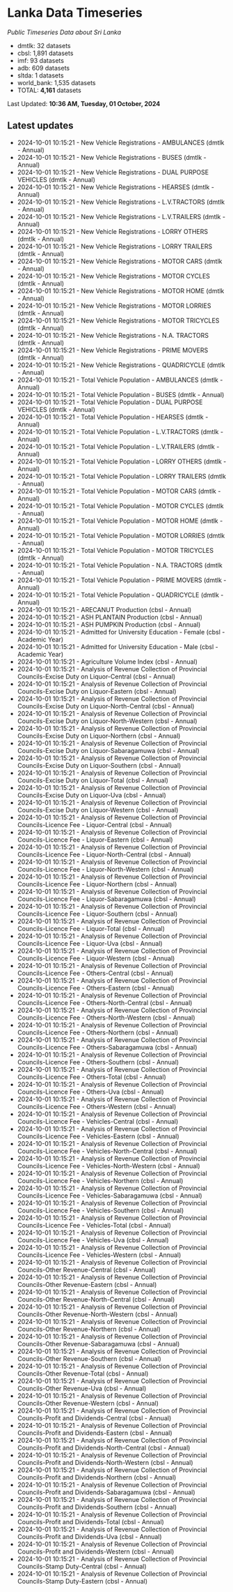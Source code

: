 # Lanka Data Timeseries
*Public Timeseries Data about Sri Lanka*

* dmtlk: 32 datasets
* cbsl: 1,891 datasets
* imf: 93 datasets
* adb: 609 datasets
* sltda: 1 datasets
* world_bank: 1,535 datasets
* TOTAL: **4,161** datasets

Last Updated: **10:36 AM, Tuesday, 01 October, 2024**

## Latest updates

* 2024-10-01 10:15:21 - New Vehicle Registrations - AMBULANCES (dmtlk - Annual)
* 2024-10-01 10:15:21 - New Vehicle Registrations - BUSES (dmtlk - Annual)
* 2024-10-01 10:15:21 - New Vehicle Registrations - DUAL PURPOSE VEHICLES (dmtlk - Annual)
* 2024-10-01 10:15:21 - New Vehicle Registrations - HEARSES (dmtlk - Annual)
* 2024-10-01 10:15:21 - New Vehicle Registrations - L.V.TRACTORS (dmtlk - Annual)
* 2024-10-01 10:15:21 - New Vehicle Registrations - L.V.TRAILERS (dmtlk - Annual)
* 2024-10-01 10:15:21 - New Vehicle Registrations - LORRY OTHERS (dmtlk - Annual)
* 2024-10-01 10:15:21 - New Vehicle Registrations - LORRY TRAILERS (dmtlk - Annual)
* 2024-10-01 10:15:21 - New Vehicle Registrations - MOTOR CARS (dmtlk - Annual)
* 2024-10-01 10:15:21 - New Vehicle Registrations - MOTOR CYCLES (dmtlk - Annual)
* 2024-10-01 10:15:21 - New Vehicle Registrations - MOTOR HOME (dmtlk - Annual)
* 2024-10-01 10:15:21 - New Vehicle Registrations - MOTOR LORRIES (dmtlk - Annual)
* 2024-10-01 10:15:21 - New Vehicle Registrations - MOTOR TRICYCLES (dmtlk - Annual)
* 2024-10-01 10:15:21 - New Vehicle Registrations - N.A. TRACTORS (dmtlk - Annual)
* 2024-10-01 10:15:21 - New Vehicle Registrations - PRIME MOVERS (dmtlk - Annual)
* 2024-10-01 10:15:21 - New Vehicle Registrations - QUADRICYCLE (dmtlk - Annual)
* 2024-10-01 10:15:21 - Total Vehicle Population - AMBULANCES (dmtlk - Annual)
* 2024-10-01 10:15:21 - Total Vehicle Population - BUSES (dmtlk - Annual)
* 2024-10-01 10:15:21 - Total Vehicle Population - DUAL PURPOSE VEHICLES (dmtlk - Annual)
* 2024-10-01 10:15:21 - Total Vehicle Population - HEARSES (dmtlk - Annual)
* 2024-10-01 10:15:21 - Total Vehicle Population - L.V.TRACTORS (dmtlk - Annual)
* 2024-10-01 10:15:21 - Total Vehicle Population - L.V.TRAILERS (dmtlk - Annual)
* 2024-10-01 10:15:21 - Total Vehicle Population - LORRY OTHERS (dmtlk - Annual)
* 2024-10-01 10:15:21 - Total Vehicle Population - LORRY TRAILERS (dmtlk - Annual)
* 2024-10-01 10:15:21 - Total Vehicle Population - MOTOR CARS (dmtlk - Annual)
* 2024-10-01 10:15:21 - Total Vehicle Population - MOTOR CYCLES (dmtlk - Annual)
* 2024-10-01 10:15:21 - Total Vehicle Population - MOTOR HOME (dmtlk - Annual)
* 2024-10-01 10:15:21 - Total Vehicle Population - MOTOR LORRIES (dmtlk - Annual)
* 2024-10-01 10:15:21 - Total Vehicle Population - MOTOR TRICYCLES (dmtlk - Annual)
* 2024-10-01 10:15:21 - Total Vehicle Population - N.A. TRACTORS (dmtlk - Annual)
* 2024-10-01 10:15:21 - Total Vehicle Population - PRIME MOVERS (dmtlk - Annual)
* 2024-10-01 10:15:21 - Total Vehicle Population - QUADRICYCLE (dmtlk - Annual)
* 2024-10-01 10:15:21 - ARECANUT Production (cbsl - Annual)
* 2024-10-01 10:15:21 - ASH PLANTAIN Production (cbsl - Annual)
* 2024-10-01 10:15:21 - ASH PUMPKIN Production (cbsl - Annual)
* 2024-10-01 10:15:21 - Admitted for University Education - Female (cbsl - Academic Year)
* 2024-10-01 10:15:21 - Admitted for University Education - Male (cbsl - Academic Year)
* 2024-10-01 10:15:21 - Agriculture Volume Index (cbsl - Annual)
* 2024-10-01 10:15:21 - Analysis of Revenue Collection of Provincial Councils-Excise Duty on Liquor-Central (cbsl - Annual)
* 2024-10-01 10:15:21 - Analysis of Revenue Collection of Provincial Councils-Excise Duty on Liquor-Eastern (cbsl - Annual)
* 2024-10-01 10:15:21 - Analysis of Revenue Collection of Provincial Councils-Excise Duty on Liquor-North-Central (cbsl - Annual)
* 2024-10-01 10:15:21 - Analysis of Revenue Collection of Provincial Councils-Excise Duty on Liquor-North-Western (cbsl - Annual)
* 2024-10-01 10:15:21 - Analysis of Revenue Collection of Provincial Councils-Excise Duty on Liquor-Northern (cbsl - Annual)
* 2024-10-01 10:15:21 - Analysis of Revenue Collection of Provincial Councils-Excise Duty on Liquor-Sabaragamuwa (cbsl - Annual)
* 2024-10-01 10:15:21 - Analysis of Revenue Collection of Provincial Councils-Excise Duty on Liquor-Southern (cbsl - Annual)
* 2024-10-01 10:15:21 - Analysis of Revenue Collection of Provincial Councils-Excise Duty on Liquor-Total (cbsl - Annual)
* 2024-10-01 10:15:21 - Analysis of Revenue Collection of Provincial Councils-Excise Duty on Liquor-Uva (cbsl - Annual)
* 2024-10-01 10:15:21 - Analysis of Revenue Collection of Provincial Councils-Excise Duty on Liquor-Western (cbsl - Annual)
* 2024-10-01 10:15:21 - Analysis of Revenue Collection of Provincial Councils-Licence Fee - Liquor-Central (cbsl - Annual)
* 2024-10-01 10:15:21 - Analysis of Revenue Collection of Provincial Councils-Licence Fee - Liquor-Eastern (cbsl - Annual)
* 2024-10-01 10:15:21 - Analysis of Revenue Collection of Provincial Councils-Licence Fee - Liquor-North-Central (cbsl - Annual)
* 2024-10-01 10:15:21 - Analysis of Revenue Collection of Provincial Councils-Licence Fee - Liquor-North-Western (cbsl - Annual)
* 2024-10-01 10:15:21 - Analysis of Revenue Collection of Provincial Councils-Licence Fee - Liquor-Northern (cbsl - Annual)
* 2024-10-01 10:15:21 - Analysis of Revenue Collection of Provincial Councils-Licence Fee - Liquor-Sabaragamuwa (cbsl - Annual)
* 2024-10-01 10:15:21 - Analysis of Revenue Collection of Provincial Councils-Licence Fee - Liquor-Southern (cbsl - Annual)
* 2024-10-01 10:15:21 - Analysis of Revenue Collection of Provincial Councils-Licence Fee - Liquor-Total (cbsl - Annual)
* 2024-10-01 10:15:21 - Analysis of Revenue Collection of Provincial Councils-Licence Fee - Liquor-Uva (cbsl - Annual)
* 2024-10-01 10:15:21 - Analysis of Revenue Collection of Provincial Councils-Licence Fee - Liquor-Western (cbsl - Annual)
* 2024-10-01 10:15:21 - Analysis of Revenue Collection of Provincial Councils-Licence Fee - Others-Central (cbsl - Annual)
* 2024-10-01 10:15:21 - Analysis of Revenue Collection of Provincial Councils-Licence Fee - Others-Eastern (cbsl - Annual)
* 2024-10-01 10:15:21 - Analysis of Revenue Collection of Provincial Councils-Licence Fee - Others-North-Central (cbsl - Annual)
* 2024-10-01 10:15:21 - Analysis of Revenue Collection of Provincial Councils-Licence Fee - Others-North-Western (cbsl - Annual)
* 2024-10-01 10:15:21 - Analysis of Revenue Collection of Provincial Councils-Licence Fee - Others-Northern (cbsl - Annual)
* 2024-10-01 10:15:21 - Analysis of Revenue Collection of Provincial Councils-Licence Fee - Others-Sabaragamuwa (cbsl - Annual)
* 2024-10-01 10:15:21 - Analysis of Revenue Collection of Provincial Councils-Licence Fee - Others-Southern (cbsl - Annual)
* 2024-10-01 10:15:21 - Analysis of Revenue Collection of Provincial Councils-Licence Fee - Others-Total (cbsl - Annual)
* 2024-10-01 10:15:21 - Analysis of Revenue Collection of Provincial Councils-Licence Fee - Others-Uva (cbsl - Annual)
* 2024-10-01 10:15:21 - Analysis of Revenue Collection of Provincial Councils-Licence Fee - Others-Western (cbsl - Annual)
* 2024-10-01 10:15:21 - Analysis of Revenue Collection of Provincial Councils-Licence Fee - Vehicles-Central (cbsl - Annual)
* 2024-10-01 10:15:21 - Analysis of Revenue Collection of Provincial Councils-Licence Fee - Vehicles-Eastern (cbsl - Annual)
* 2024-10-01 10:15:21 - Analysis of Revenue Collection of Provincial Councils-Licence Fee - Vehicles-North-Central (cbsl - Annual)
* 2024-10-01 10:15:21 - Analysis of Revenue Collection of Provincial Councils-Licence Fee - Vehicles-North-Western (cbsl - Annual)
* 2024-10-01 10:15:21 - Analysis of Revenue Collection of Provincial Councils-Licence Fee - Vehicles-Northern (cbsl - Annual)
* 2024-10-01 10:15:21 - Analysis of Revenue Collection of Provincial Councils-Licence Fee - Vehicles-Sabaragamuwa (cbsl - Annual)
* 2024-10-01 10:15:21 - Analysis of Revenue Collection of Provincial Councils-Licence Fee - Vehicles-Southern (cbsl - Annual)
* 2024-10-01 10:15:21 - Analysis of Revenue Collection of Provincial Councils-Licence Fee - Vehicles-Total (cbsl - Annual)
* 2024-10-01 10:15:21 - Analysis of Revenue Collection of Provincial Councils-Licence Fee - Vehicles-Uva (cbsl - Annual)
* 2024-10-01 10:15:21 - Analysis of Revenue Collection of Provincial Councils-Licence Fee - Vehicles-Western (cbsl - Annual)
* 2024-10-01 10:15:21 - Analysis of Revenue Collection of Provincial Councils-Other Revenue-Central (cbsl - Annual)
* 2024-10-01 10:15:21 - Analysis of Revenue Collection of Provincial Councils-Other Revenue-Eastern (cbsl - Annual)
* 2024-10-01 10:15:21 - Analysis of Revenue Collection of Provincial Councils-Other Revenue-North-Central (cbsl - Annual)
* 2024-10-01 10:15:21 - Analysis of Revenue Collection of Provincial Councils-Other Revenue-North-Western (cbsl - Annual)
* 2024-10-01 10:15:21 - Analysis of Revenue Collection of Provincial Councils-Other Revenue-Northern (cbsl - Annual)
* 2024-10-01 10:15:21 - Analysis of Revenue Collection of Provincial Councils-Other Revenue-Sabaragamuwa (cbsl - Annual)
* 2024-10-01 10:15:21 - Analysis of Revenue Collection of Provincial Councils-Other Revenue-Southern (cbsl - Annual)
* 2024-10-01 10:15:21 - Analysis of Revenue Collection of Provincial Councils-Other Revenue-Total (cbsl - Annual)
* 2024-10-01 10:15:21 - Analysis of Revenue Collection of Provincial Councils-Other Revenue-Uva (cbsl - Annual)
* 2024-10-01 10:15:21 - Analysis of Revenue Collection of Provincial Councils-Other Revenue-Western (cbsl - Annual)
* 2024-10-01 10:15:21 - Analysis of Revenue Collection of Provincial Councils-Profit and Dividends-Central (cbsl - Annual)
* 2024-10-01 10:15:21 - Analysis of Revenue Collection of Provincial Councils-Profit and Dividends-Eastern (cbsl - Annual)
* 2024-10-01 10:15:21 - Analysis of Revenue Collection of Provincial Councils-Profit and Dividends-North-Central (cbsl - Annual)
* 2024-10-01 10:15:21 - Analysis of Revenue Collection of Provincial Councils-Profit and Dividends-North-Western (cbsl - Annual)
* 2024-10-01 10:15:21 - Analysis of Revenue Collection of Provincial Councils-Profit and Dividends-Northern (cbsl - Annual)
* 2024-10-01 10:15:21 - Analysis of Revenue Collection of Provincial Councils-Profit and Dividends-Sabaragamuwa (cbsl - Annual)
* 2024-10-01 10:15:21 - Analysis of Revenue Collection of Provincial Councils-Profit and Dividends-Southern (cbsl - Annual)
* 2024-10-01 10:15:21 - Analysis of Revenue Collection of Provincial Councils-Profit and Dividends-Total (cbsl - Annual)
* 2024-10-01 10:15:21 - Analysis of Revenue Collection of Provincial Councils-Profit and Dividends-Uva (cbsl - Annual)
* 2024-10-01 10:15:21 - Analysis of Revenue Collection of Provincial Councils-Profit and Dividends-Western (cbsl - Annual)
* 2024-10-01 10:15:21 - Analysis of Revenue Collection of Provincial Councils-Stamp Duty-Central (cbsl - Annual)
* 2024-10-01 10:15:21 - Analysis of Revenue Collection of Provincial Councils-Stamp Duty-Eastern (cbsl - Annual)